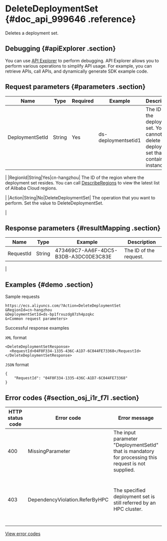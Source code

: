 # DeleteDeploymentSet {#doc_api_999646 .reference}

Deletes a deployment set.

## Debugging {#apiExplorer .section}

You can use [API Explorer](https://api.aliyun.com/#product=Ecs&api=DeleteDeploymentSet) to perform debugging. API Explorer allows you to perform various operations to simplify API usage. For example, you can retrieve APIs, call APIs, and dynamically generate SDK example code.

## Request parameters {#parameters .section}

|Name|Type|Required|Example|Description|
|----|----|--------|-------|-----------|
|DeploymentSetId|String|Yes|ds-deploymentsetid1| The ID of the deployment set. You cannot delete a deployment set that contains instances.

 |
|RegionId|String|Yes|cn-hangzhou| The ID of the region where the deployment set resides. You can call [DescribeRegions](~~25609~~) to view the latest list of Alibaba Cloud regions.

 |
|Action|String|No|DeleteDeploymentSet| The operation that you want to perform. Set the value to DeleteDeploymentSet.

 |

## Response parameters {#resultMapping .section}

|Name|Type|Example|Description|
|----|----|-------|-----------|
|RequestId|String|473469C7-AA6F-4DC5-B3DB-A3DC0DE3C83E| The ID of the request.

 |

## Examples {#demo .section}

Sample requests

``` {#request_demo}
https://ecs.aliyuncs.com/?Action=DeleteDeploymentSet
&RegionId=cn-hangzhou 
&DeploymentSetId=ds-bp1frxuzdg87zh4pzqkc
&<Common request parameters>
```

Successful response examples

`XML` format

``` {#xml_return_success_demo}
<DeleteDeploymentSetResponse>
  <RequestId>04F0F334-1335-436C-A1D7-6C044FE73368</RequestId>
</DeleteDeploymentSetResponse>
```

`JSON` format

``` {#json_return_success_demo}
{
	"RequestId": "04F0F334-1335-436C-A1D7-6C044FE73368"
}
```

## Error codes {#section_osj_i1r_f7l .section}

|HTTP status code|Error code|Error message|Description|
|----------------|----------|-------------|-----------|
|400|MissingParameter|The input parameter "DeploymentSetId" that is mandatory for processing this request is not supplied.|The error message returned when the DeploymentSetId parameter is empty.|
|403|DependencyViolation.ReferByHPC|The specified deployment set is still referred by an HPC cluster.|The error message returned when the specified deployment set is associated with other HPC clusters.|

[View error codes](https://error-center.aliyun.com/status/product/Ecs)

